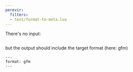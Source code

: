 ```yaml
---
perevir:
  filters:
  - test/format-to-meta.lua
---
```


There's no input:

``` {#input}
```

but the output should include the target format (here: gfm)

``` gfm {#output}
---
format: gfm
---

```
